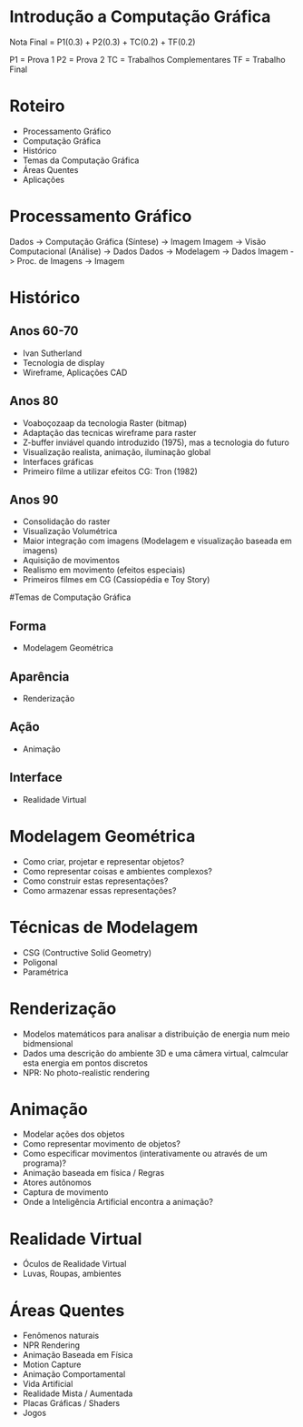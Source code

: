 # Introdução a Computação Gráfica

Nota Final = P1(0.3) + P2(0.3) + TC(0.2) + TF(0.2)

P1 = Prova 1
P2 = Prova 2
TC = Trabalhos Complementares
TF = Trabalho Final

# Roteiro

 - Processamento Gráfico
 - Computação Gráfica
 - Histórico
 - Temas da Computação Gráfica
 - Áreas Quentes
 - Aplicações

# Processamento Gráfico

Dados -> Computação Gráfica (Síntese) -> Imagem
Imagem -> Visão Computacional (Análise) -> Dados
Dados -> Modelagem -> Dados
Imagem -> Proc. de Imagens -> Imagem

# Histórico

## Anos 60-70
 - Ivan Sutherland
 - Tecnologia de display
 - Wireframe, Aplicações CAD

## Anos 80
 - Voaboçozaap da tecnologia Raster (bitmap)
 - Adaptação das tecnicas wireframe para raster
 - Z-buffer inviável quando introduzido (1975), mas a tecnologia do futuro
 - Visualização realista, animação, iluminação global
 - Interfaces gráficas
 - Primeiro filme a utilizar efeitos CG: Tron (1982)

## Anos 90
 - Consolidação do raster
 - Visualização Volumétrica
 - Maior integração com imagens (Modelagem e visualização baseada em imagens)
 - Aquisição de movimentos
 - Realismo em movimento (efeitos especiais)
 - Primeiros filmes em CG (Cassiopédia e Toy Story)

#Temas de Computação Gráfica

## Forma
  - Modelagem Geométrica
## Aparência
  - Renderização
## Ação
  - Animação
## Interface
  - Realidade Virtual

# Modelagem Geométrica
 - Como criar, projetar e representar objetos?
 - Como representar coisas e ambientes complexos?
 - Como construir estas representações?
 - Como armazenar essas representações?

# Técnicas de Modelagem
 - CSG (Contructive Solid Geometry)
 - Poligonal
 - Paramétrica

# Renderização
 - Modelos matemáticos para analisar a distribuição de energia num meio bidmensional
 - Dados uma descrição do ambiente 3D e uma câmera virtual, calmcular esta energia em pontos discretos
 - NPR: No photo-realistic rendering

# Animação
 - Modelar ações dos objetos
 - Como representar movimento de objetos?
 - Como especificar movimentos (interativamente ou através de um programa)?
 - Animação baseada em física / Regras
 - Atores autônomos
 - Captura de movimento
 - Onde a Inteligência Artificial encontra a animação?

# Realidade Virtual
 - Óculos de Realidade Virtual
 - Luvas, Roupas, ambientes

# Áreas Quentes
 - Fenômenos naturais
 - NPR Rendering
 - Animação Baseada em Física
 - Motion Capture
 - Animação Comportamental
 - Vida Artificial
 - Realidade Mista / Aumentada
 - Placas Gráficas / Shaders
 - Jogos

